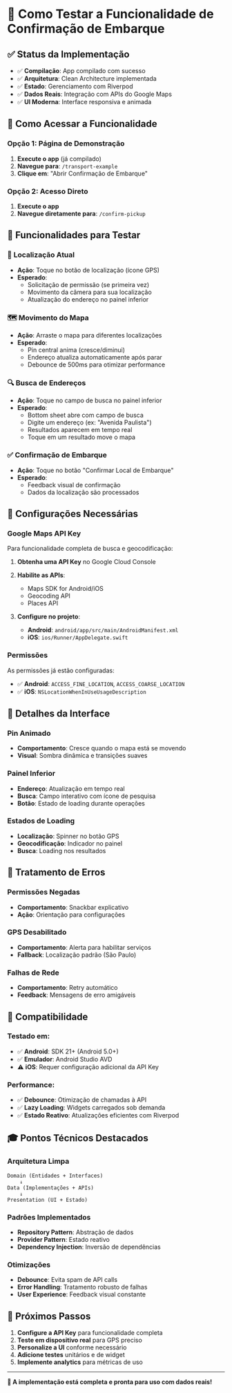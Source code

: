 # 🚀 Como Testar a Funcionalidade de Confirmação de Embarque

## ✅ Status da Implementação
- ✅ **Compilação**: App compilado com sucesso
- ✅ **Arquitetura**: Clean Architecture implementada
- ✅ **Estado**: Gerenciamento com Riverpod
- ✅ **Dados Reais**: Integração com APIs do Google Maps
- ✅ **UI Moderna**: Interface responsiva e animada

## 🎯 Como Acessar a Funcionalidade

### Opção 1: Página de Demonstração
1. **Execute o app** (já compilado)
2. **Navegue para**: `/transport-example`
3. **Clique em**: "Abrir Confirmação de Embarque"

### Opção 2: Acesso Direto
1. **Execute o app**
2. **Navegue diretamente para**: `/confirm-pickup`

## 🧪 Funcionalidades para Testar

### 📍 **Localização Atual**
- **Ação**: Toque no botão de localização (ícone GPS)
- **Esperado**: 
  - Solicitação de permissão (se primeira vez)
  - Movimento da câmera para sua localização
  - Atualização do endereço no painel inferior

### 🗺️ **Movimento do Mapa**
- **Ação**: Arraste o mapa para diferentes localizações
- **Esperado**:
  - Pin central anima (cresce/diminui)
  - Endereço atualiza automaticamente após parar
  - Debounce de 500ms para otimizar performance

### 🔍 **Busca de Endereços**
- **Ação**: Toque no campo de busca no painel inferior
- **Esperado**:
  - Bottom sheet abre com campo de busca
  - Digite um endereço (ex: "Avenida Paulista")
  - Resultados aparecem em tempo real
  - Toque em um resultado move o mapa

### ✅ **Confirmação de Embarque**
- **Ação**: Toque no botão "Confirmar Local de Embarque"
- **Esperado**:
  - Feedback visual de confirmação
  - Dados da localização são processados

## 🔧 Configurações Necessárias

### Google Maps API Key
Para funcionalidade completa de busca e geocodificação:

1. **Obtenha uma API Key** no Google Cloud Console
2. **Habilite as APIs**:
   - Maps SDK for Android/iOS
   - Geocoding API
   - Places API

3. **Configure no projeto**:
   - **Android**: `android/app/src/main/AndroidManifest.xml`
   - **iOS**: `ios/Runner/AppDelegate.swift`

### Permissões
As permissões já estão configuradas:
- ✅ **Android**: `ACCESS_FINE_LOCATION`, `ACCESS_COARSE_LOCATION`
- ✅ **iOS**: `NSLocationWhenInUseUsageDescription`

## 🎨 Detalhes da Interface

### Pin Animado
- **Comportamento**: Cresce quando o mapa está se movendo
- **Visual**: Sombra dinâmica e transições suaves

### Painel Inferior
- **Endereço**: Atualização em tempo real
- **Busca**: Campo interativo com ícone de pesquisa
- **Botão**: Estado de loading durante operações

### Estados de Loading
- **Localização**: Spinner no botão GPS
- **Geocodificação**: Indicador no painel
- **Busca**: Loading nos resultados

## 🐛 Tratamento de Erros

### Permissões Negadas
- **Comportamento**: Snackbar explicativo
- **Ação**: Orientação para configurações

### GPS Desabilitado
- **Comportamento**: Alerta para habilitar serviços
- **Fallback**: Localização padrão (São Paulo)

### Falhas de Rede
- **Comportamento**: Retry automático
- **Feedback**: Mensagens de erro amigáveis

## 📱 Compatibilidade

### Testado em:
- ✅ **Android**: SDK 21+ (Android 5.0+)
- ✅ **Emulador**: Android Studio AVD
- ⚠️ **iOS**: Requer configuração adicional da API Key

### Performance:
- ✅ **Debounce**: Otimização de chamadas à API
- ✅ **Lazy Loading**: Widgets carregados sob demanda
- ✅ **Estado Reativo**: Atualizações eficientes com Riverpod

## 🎓 Pontos Técnicos Destacados

### Arquitetura Limpa
```
Domain (Entidades + Interfaces)
    ↓
Data (Implementações + APIs)
    ↓
Presentation (UI + Estado)
```

### Padrões Implementados
- **Repository Pattern**: Abstração de dados
- **Provider Pattern**: Estado reativo
- **Dependency Injection**: Inversão de dependências

### Otimizações
- **Debounce**: Evita spam de API calls
- **Error Handling**: Tratamento robusto de falhas
- **User Experience**: Feedback visual constante

## 🚀 Próximos Passos

1. **Configure a API Key** para funcionalidade completa
2. **Teste em dispositivo real** para GPS preciso
3. **Personalize a UI** conforme necessário
4. **Adicione testes** unitários e de widget
5. **Implemente analytics** para métricas de uso

---

**🎉 A implementação está completa e pronta para uso com dados reais!**